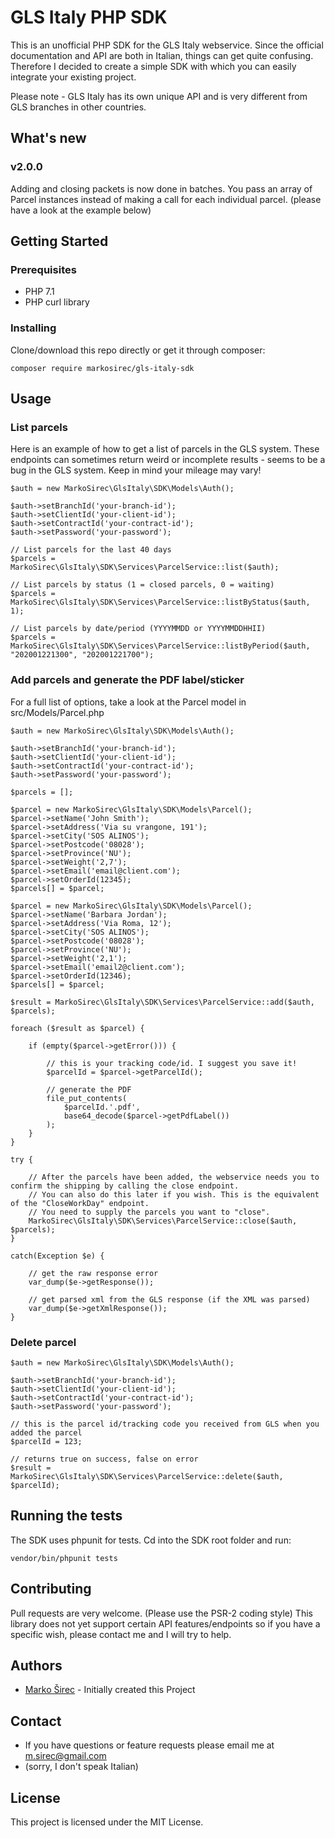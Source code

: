 # GLS Italy PHP SDK

This is an unofficial PHP SDK for the GLS Italy webservice. Since the official documentation and API are both in Italian, things can get quite confusing. Therefore I decided to create a simple SDK with which you can easily integrate your existing project.

Please note - GLS Italy has its own unique API and is very different from GLS branches in other countries.

## What's new

### v2.0.0

Adding and closing packets is now done in batches. You pass an array of Parcel instances instead of making a call for each individual parcel. (please have a look at the example below)

## Getting Started

### Prerequisites

- PHP 7.1
- PHP curl library

### Installing

Clone/download this repo directly or get it through composer:

```
composer require markosirec/gls-italy-sdk
```

## Usage

### List parcels

Here is an example of how to get a list of parcels in the GLS system. These endpoints can sometimes return weird or incomplete results - seems to be a bug in the GLS system. Keep in mind your mileage may vary!

```
$auth = new MarkoSirec\GlsItaly\SDK\Models\Auth();

$auth->setBranchId('your-branch-id');
$auth->setClientId('your-client-id');
$auth->setContractId('your-contract-id');
$auth->setPassword('your-password');

// List parcels for the last 40 days
$parcels = MarkoSirec\GlsItaly\SDK\Services\ParcelService::list($auth);

// List parcels by status (1 = closed parcels, 0 = waiting)
$parcels = MarkoSirec\GlsItaly\SDK\Services\ParcelService::listByStatus($auth, 1);

// List parcels by date/period (YYYYMMDD or YYYYMMDDHHII)
$parcels = MarkoSirec\GlsItaly\SDK\Services\ParcelService::listByPeriod($auth, "202001221300", "202001221700");

```

### Add parcels and generate the PDF label/sticker

For a full list of options, take a look at the Parcel model in src/Models/Parcel.php

```
$auth = new MarkoSirec\GlsItaly\SDK\Models\Auth();

$auth->setBranchId('your-branch-id');
$auth->setClientId('your-client-id');
$auth->setContractId('your-contract-id');
$auth->setPassword('your-password');

$parcels = [];

$parcel = new MarkoSirec\GlsItaly\SDK\Models\Parcel();
$parcel->setName('John Smith');
$parcel->setAddress('Via su vrangone, 191');
$parcel->setCity('SOS ALINOS');
$parcel->setPostcode('08028');
$parcel->setProvince('NU');
$parcel->setWeight('2,7');
$parcel->setEmail('email@client.com');
$parcel->setOrderId(12345);
$parcels[] = $parcel;

$parcel = new MarkoSirec\GlsItaly\SDK\Models\Parcel();
$parcel->setName('Barbara Jordan');
$parcel->setAddress('Via Roma, 12');
$parcel->setCity('SOS ALINOS');
$parcel->setPostcode('08028');
$parcel->setProvince('NU');
$parcel->setWeight('2,1');
$parcel->setEmail('email2@client.com');
$parcel->setOrderId(12346);
$parcels[] = $parcel;

$result = MarkoSirec\GlsItaly\SDK\Services\ParcelService::add($auth, $parcels);

foreach ($result as $parcel) {

    if (empty($parcel->getError())) {

        // this is your tracking code/id. I suggest you save it!
        $parcelId = $parcel->getParcelId();

        // generate the PDF
        file_put_contents(
            $parcelId.'.pdf', 
            base64_decode($parcel->getPdfLabel())
        );
    }
}

try {

    // After the parcels have been added, the webservice needs you to confirm the shipping by calling the close endpoint. 
    // You can also do this later if you wish. This is the equivalent of the "CloseWorkDay" endpoint. 
    // You need to supply the parcels you want to "close".
    MarkoSirec\GlsItaly\SDK\Services\ParcelService::close($auth, $parcels);
}

catch(Exception $e) {

    // get the raw response error
    var_dump($e->getResponse());

    // get parsed xml from the GLS response (if the XML was parsed)
    var_dump($e->getXmlResponse());
}
```

### Delete parcel

```
$auth = new MarkoSirec\GlsItaly\SDK\Models\Auth();

$auth->setBranchId('your-branch-id');
$auth->setClientId('your-client-id');
$auth->setContractId('your-contract-id');
$auth->setPassword('your-password');

// this is the parcel id/tracking code you received from GLS when you added the parcel
$parcelId = 123;

// returns true on success, false on error
$result = MarkoSirec\GlsItaly\SDK\Services\ParcelService::delete($auth, $parcelId);
```

## Running the tests

The SDK uses phpunit for tests. Cd into the SDK root folder and run:

```
vendor/bin/phpunit tests
```

## Contributing

Pull requests are very welcome. (Please use the PSR-2 coding style) This library does not yet support certain API features/endpoints so if you have a specific wish, please contact me and I will try to help.

## Authors

- [Marko Širec](https://github.com/markosirec) - Initially created this Project

## Contact

- If you have questions or feature requests please email me at m.sirec@gmail.com
- (sorry, I don't speak Italian)

## License

This project is licensed under the MIT License.
